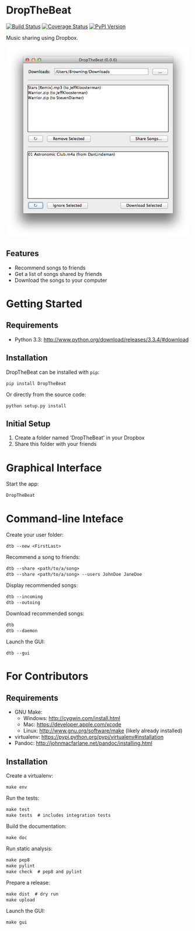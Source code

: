 DropTheBeat
===========

[![Build Status](https://travis-ci.org/jacebrowning/dropthebeat.png?branch=master)](https://travis-ci.org/jacebrowning/dropthebeat)
[![Coverage Status](https://coveralls.io/repos/jacebrowning/dropthebeat/badge.png?branch=master)](https://coveralls.io/r/jacebrowning/dropthebeat?branch=master)
[![PyPI Version](https://badge.fury.io/py/DropTheBeat.png)](http://badge.fury.io/py/DropTheBeat)

Music sharing using Dropbox.

![screenshot](docs/screenshot.png)

Features
--------

* Recommend songs to friends
* Get a list of songs shared by friends
* Download the songs to your computer



Getting Started
===============

Requirements
------------

* Python 3.3: http://www.python.org/download/releases/3.3.4/#download


Installation
------------

DropTheBeat can be installed with ``pip``:

    pip install DropTheBeat

Or directly from the source code:

    python setup.py install


Initial Setup
-------------

1. Create a folder named 'DropTheBeat' in your Dropbox
2. Share this folder with your friends


Graphical Interface
===================

Start the app:

    DropTheBeat


Command-line Inteface
=====================

Create your user folder:

    dtb --new <FirstLast>

Recommend a song to friends:

    dtb --share <path/to/a/song>
    dtb --share <path/to/a/song> --users JohnDoe JaneDoe

Display recommended songs:

    dtb --incoming
    dtb --outoing

Download recommended songs:

    dtb
    dtb --daemon

Launch the GUI:

    dtb --gui


For Contributors
================

Requirements
------------

* GNU Make:
    * Windows: http://cygwin.com/install.html
    * Mac: https://developer.apple.com/xcode
    * Linux: http://www.gnu.org/software/make (likely already installed)
* virtualenv: https://pypi.python.org/pypi/virtualenv#installation
* Pandoc: http://johnmacfarlane.net/pandoc/installing.html


Installation
------------

Create a virtualenv:

    make env

Run the tests:

    make test
    make tests  # includes integration tests

Build the documentation:

    make doc

Run static analysis:

    make pep8
    make pylint
    make check  # pep8 and pylint

Prepare a release:

    make dist  # dry run
    make upload

Launch the GUI:

    make gui
